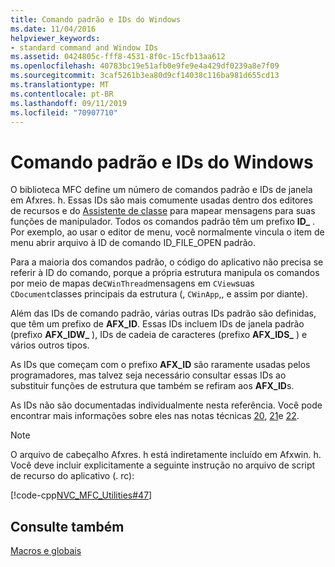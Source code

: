 ```yaml
---
title: Comando padrão e IDs do Windows
ms.date: 11/04/2016
helpviewer_keywords:
- standard command and Window IDs
ms.assetid: 0424805c-fff8-4531-8f0c-15cfb13aa612
ms.openlocfilehash: 40783bc19e51afb0e9fe9e4a429df0239a8e7f09
ms.sourcegitcommit: 3caf5261b3ea80d9cf14038c116ba981d655cd13
ms.translationtype: MT
ms.contentlocale: pt-BR
ms.lasthandoff: 09/11/2019
ms.locfileid: "70907710"
---
```

# <a name="standard-command-and-window-ids"></a>Comando padrão e IDs do Windows

O biblioteca MFC define um número de comandos padrão e IDs de janela em Afxres. h. Essas IDs são mais comumente usadas dentro dos editores de recursos e do [Assistente de classe](mfc-class-wizard.md) para mapear mensagens para suas funções de manipulador. Todos os comandos padrão têm um prefixo **ID_** . Por exemplo, ao usar o editor de menu, você normalmente vincula o item de menu abrir arquivo à ID de comando ID_FILE_OPEN padrão.

Para a maioria dos comandos padrão, o código do aplicativo não precisa se referir à ID do comando, porque a própria estrutura manipula os comandos por meio de mapas de`CWinThread`mensagens em `CView`suas `CDocument`classes principais da estrutura (, `CWinApp`,, e assim por diante).

Além das IDs de comando padrão, várias outras IDs padrão são definidas, que têm um prefixo de **AFX_ID**. Essas IDs incluem IDs de janela padrão (prefixo **AFX_IDW_** ), IDs de cadeia de caracteres (prefixo **AFX_IDS_** ) e vários outros tipos.

As IDs que começam com o prefixo **AFX_ID** são raramente usadas pelos programadores, mas talvez seja necessário consultar essas IDs ao substituir funções de estrutura que também se refiram aos **AFX_ID**s.

As IDs não são documentadas individualmente nesta referência. Você pode encontrar mais informações sobre eles nas notas técnicas [20](../../mfc/tn020-id-naming-and-numbering-conventions.md), [21](../../mfc/tn021-command-and-message-routing.md)e [22](../../mfc/tn022-standard-commands-implementation.md).

> [!NOTE]
>  O arquivo de cabeçalho Afxres. h está indiretamente incluído em Afxwin. h. Você deve incluir explicitamente a seguinte instrução no arquivo de script de recurso do aplicativo (. rc):

[!code-cpp[NVC_MFC_Utilities#47](../../mfc/codesnippet/cpp/standard-command-and-window-ids_1.h)]

## <a name="see-also"></a>Consulte também

[Macros e globais](../../mfc/reference/mfc-macros-and-globals.md)
